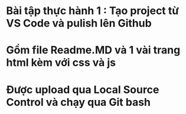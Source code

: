 # Bài tập thực hành 1 : Tạo project từ VS Code và pulish lên Github
# Gồm file Readme.MD và 1 vài trang html kèm với css và js
# Được upload qua Local Source Control và chạy qua Git bash